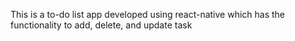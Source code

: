This is a to-do list app developed using react-native which has the functionality to add, delete, and update task 
